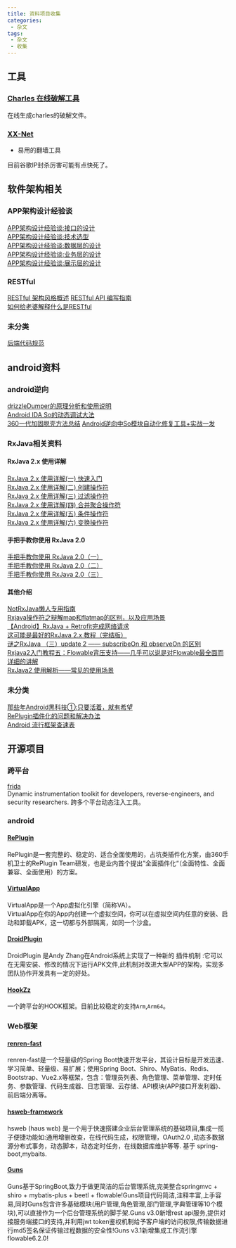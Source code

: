 ```yaml
---
title: 资料项目收集
categories:
 - 杂文
tags:
 - 杂文
 - 收集
---
```



## 工具
### [Charles 在线破解工具](https://www.zzzmode.com/mytools/charles/)  

在线生成charles的破解文件。

### [XX-Net](https://github.com/XX-net/XX-Net)

* 易用的翻墙工具

目前谷歌IP封杀厉害可能有点快死了。

## 软件架构相关
### APP架构设计经验谈
[APP架构设计经验谈:接口的设计](https://keeganlee.me/post/architecture/20160107)  
[APP架构设计经验谈:技术选型](http://keeganlee.me/post/architecture/20160114)  
[APP架构设计经验谈:数据层的设计](http://keeganlee.me/post/architecture/20160120)  
[APP架构设计经验谈:业务层的设计](http://keeganlee.me/post/architecture/20160214)  
[APP架构设计经验谈:展示层的设计](http://keeganlee.me/post/architecture/20160222)


### RESTful
[RESTful 架构风格概述](https://blog.igevin.info/posts/restful-architecture-in-general/#restful)
[RESTful API 编写指南](https://blog.igevin.info/posts/restful-api-get-started-to-write/)  
[如何给老婆解释什么是RESTful](https://zhuanlan.zhihu.com/p/30396391?group_id=937244108725641216)  

### 未分类
[后端代码规范](https://www.jianshu.com/p/8f14b5cdde1f)  

## android资料
### android逆向
[drizzleDumper的原理分析和使用说明](http://blog.csdn.net/qq1084283172/article/details/53561622)  
[Android IDA So的动态调试大法](http://blog.csdn.net/feibabeibei_beibei/article/details/52740212)  
[360一代加固脱壳方法总结](http://blog.csdn.net/feibabeibei_beibei/article/details/72773578)
[Android逆向中So模块自动化修复工具+实战一发](https://bbs.pediy.com/thread-221741.htm)

### RxJava相关资料
#### RxJava 2.x 使用详解
[RxJava 2.x 使用详解(一) 快速入门](https://maxwell-nc.github.io/android/rxjava2-1.html)  
[RxJava 2.x 使用详解(二) 创建操作符](https://maxwell-nc.github.io/android/rxjava2-2.html)  
[RxJava 2.x 使用详解(三) 过滤操作符](https://maxwell-nc.github.io/android/rxjava2-3.html)  
[RxJava 2.x 使用详解(四) 合并聚合操作符](https://maxwell-nc.github.io/android/rxjava2-4.html)  
[RxJava 2.x 使用详解(五) 条件操作符](https://maxwell-nc.github.io/android/rxjava2-5.html)  
[RxJava 2.x 使用详解(六) 变换操作符](https://maxwell-nc.github.io/android/rxjava2-6.html)  

#### 手把手教你使用 RxJava 2.0
[手把手教你使用 RxJava 2.0（一）](https://www.jianshu.com/p/d149043d103a)  
[手把手教你使用 RxJava 2.0（二）](https://www.jianshu.com/p/310726a75045)  
[手把手教你使用 RxJava 2.0（三）](https://www.jianshu.com/p/1f4867ce3c01)  

#### 其他介绍
[NotRxJava懒人专用指南](https://github.com/hehonghui/android-tech-frontier/blob/master/issue-9/NotRxJava%E6%87%92%E4%BA%BA%E4%B8%93%E7%94%A8%E6%8C%87%E5%8D%97.md)  
[Rxjava操作符之辩解map和flatmap的区别，以及应用场景](https://www.jianshu.com/p/c820afafd94b)  
[【Android】RxJava + Retrofit完成网络请求](https://www.jianshu.com/p/1fb294ec7e3b)  
[这可能是最好的RxJava 2.x 教程（完结版）](https://www.jianshu.com/p/0cd258eecf60)  
[谜之RxJava （三）update 2 —— subscribeOn 和 observeOn 的区别](https://segmentfault.com/a/1190000004856071)  
[Rxjava2入门教程五：Flowable背压支持——几乎可以说是对Flowable最全面而详细的讲解](https://www.jianshu.com/p/ff8167c1d191)  
[RxJava2 使用解析——常见的使用场景](https://www.jianshu.com/p/7474950af2df)

### 未分类
[那些年Android黑科技①:只要活着，就有希望](https://www.jianshu.com/p/cb2deed0f2d8?utm_campaign=maleskine&utm_content=note&utm_medium=pc_all_hots&utm_source=recommendation)  
[RePlugin插件化的问题和解决办法](https://www.jianshu.com/p/17b4416a695e)   
[Android 流行框架查速表](https://www.ctolib.com/cheatsheets-Android-ch.html)


## 开源项目
### 跨平台
[frida](https://github.com/frida/frida)  
Dynamic instrumentation toolkit for developers, reverse-engineers, and security researchers.
跨多个平台动态注入工具。

### android
#### [RePlugin](https://github.com/Qihoo360/RePlugin)
RePlugin是一套完整的、稳定的、适合全面使用的，占坑类插件化方案，由360手机卫士的RePlugin Team研发，也是业内首个提出”全面插件化“（全面特性、全面兼容、全面使用）的方案。  

#### [VirtualApp](https://github.com/asLody/VirtualApp)
VirtualApp是一个App虚拟化引擎（简称VA）。  
VirtualApp在你的App内创建一个虚拟空间，你可以在虚拟空间内任意的安装、启动和卸载APK，这一切都与外部隔离，如同一个沙盒。

#### [DroidPlugin](https://github.com/DroidPluginTeam/DroidPlugin)
DroidPlugin 是Andy Zhang在Android系统上实现了一种新的 插件机制 :它可以在无需安装、修改的情况下运行APK文件,此机制对改进大型APP的架构，实现多团队协作开发具有一定的好处。

#### [HookZz](https://github.com/jmpews/HookZz)
一个跨平台的HOOK框架。目前比较稳定的支持`Arm`,`Arm64`。


### Web框架

#### [renren-fast](https://gitee.com/babaio/renren-fast)
renren-fast是一个轻量级的Spring Boot快速开发平台，其设计目标是开发迅速、学习简单、轻量级、易扩展；使用Spring Boot、Shiro、MyBatis、Redis、Bootstrap、Vue2.x等框架，包含：管理员列表、角色管理、菜单管理、定时任务、参数管理、代码生成器、日志管理、云存储、API模块(APP接口开发利器)、前后端分离等。

#### [hsweb-framework](https://github.com/hs-web/hsweb-framework)
hsweb (haʊs wɛb) 是一个用于快速搭建企业后台管理系统的基础项目,集成一揽子便捷功能如:通用增删改查，在线代码生成，权限管理，OAuth2.0 ,动态多数据源分布式事务，动态脚本，动态定时任务，在线数据库维护等等. 基于 spring-boot,mybaits.

#### [Guns](https://gitee.com/naan1993/guns)
Guns基于SpringBoot,致力于做更简洁的后台管理系统,完美整合springmvc + shiro + mybatis-plus + beetl + flowable!Guns项目代码简洁,注释丰富,上手容易,同时Guns包含许多基础模块(用户管理,角色管理,部门管理,字典管理等10个模块),可以直接作为一个后台管理系统的脚手架.Guns v3.0新增rest api服务,提供对接服务端接口的支持,并利用jwt token鉴权机制给予客户端的访问权限,传输数据进行md5签名保证传输过程数据的安全性!Guns v3.1新增集成工作流引擎flowable6.2.0!